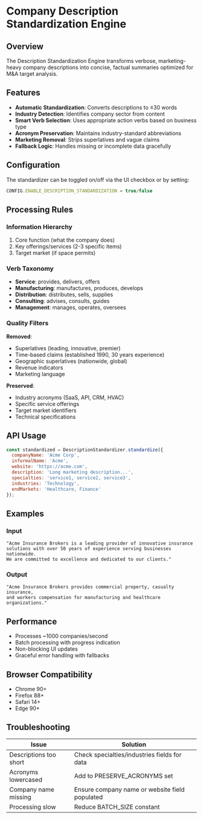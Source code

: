 # Company Description Standardization Engine

## Overview

The Description Standardization Engine transforms verbose, marketing-heavy company descriptions into concise, factual summaries optimized for M&A target analysis.

## Features

- **Automatic Standardization**: Converts descriptions to ≤30 words
- **Industry Detection**: Identifies company sector from content
- **Smart Verb Selection**: Uses appropriate action verbs based on business type
- **Acronym Preservation**: Maintains industry-standard abbreviations
- **Marketing Removal**: Strips superlatives and vague claims
- **Fallback Logic**: Handles missing or incomplete data gracefully

## Configuration

The standardizer can be toggled on/off via the UI checkbox or by setting:

```javascript
CONFIG.ENABLE_DESCRIPTION_STANDARDIZATION = true/false
```

## Processing Rules

### Information Hierarchy
1. Core function (what the company does)
2. Key offerings/services (2-3 specific items)
3. Target market (if space permits)

### Verb Taxonomy
- **Service**: provides, delivers, offers
- **Manufacturing**: manufactures, produces, develops
- **Distribution**: distributes, sells, supplies
- **Consulting**: advises, consults, guides
- **Management**: manages, operates, oversees

### Quality Filters

**Removed**:
- Superlatives (leading, innovative, premier)
- Time-based claims (established 1990, 30 years experience)
- Geographic superlatives (nationwide, global)
- Revenue indicators
- Marketing language

**Preserved**:
- Industry acronyms (SaaS, API, CRM, HVAC)
- Specific service offerings
- Target market identifiers
- Technical specifications

## API Usage

```javascript
const standardized = DescriptionStandardizer.standardize({
  companyName: 'Acme Corp',
  informalName: 'Acme',
  website: 'https://acme.com',
  description: 'Long marketing description...',
  specialties: 'service1, service2, service3',
  industries: 'Technology',
  endMarkets: 'Healthcare, Finance'
});
```

## Examples

### Input
```
"Acme Insurance Brokers is a leading provider of innovative insurance 
solutions with over 50 years of experience serving businesses nationwide. 
We are committed to excellence and dedicated to our clients."
```

### Output
```
"Acme Insurance Brokers provides commercial property, casualty insurance, 
and workers compensation for manufacturing and healthcare organizations."
```

## Performance

- Processes ~1000 companies/second
- Batch processing with progress indication
- Non-blocking UI updates
- Graceful error handling with fallbacks

## Browser Compatibility

- Chrome 90+
- Firefox 88+
- Safari 14+
- Edge 90+

## Troubleshooting

| Issue | Solution |
|-------|----------|
| Descriptions too short | Check specialties/industries fields for data |
| Acronyms lowercased | Add to PRESERVE_ACRONYMS set |
| Company name missing | Ensure company name or website field populated |
| Processing slow | Reduce BATCH_SIZE constant |